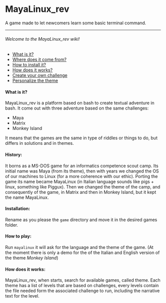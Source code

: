 MayaLinux_rev
=============
A game made to let newcomers learn some basic terminal command.

--------------------------------------------------------------------
###### Welcome to the MayaLinux_rev wiki! ######
+ [What is it?](#what-is-it)
+ [Where does it come from?](#history)
+ [How to install it?](#installation)
+ [How does it works?](#how-does-it-works)
+ [Create your own challenge](Challanges.md#how-to-create-a-new-challenge)
+ [Personalize the theme](Themes.md#how-to-create-your-theme)


#### What is it? ####

MayaLinux_rev is a platform based on bash to create textual adventure in bash.
It come out with three adventure based on the same challenges:
*   Maya
*   Matrix
*   Monkey Island

It means that the games are the same in type of riddles or
things to do, but differs in solutions and in themes.


#### History: ####

It borns as a MS-DOS game for an informatics competence scout camp.
Its initial name was Maya (from its theme), then with years we
changed the OS of our machines to Linux (for a more coherence with
our ethic). Porting the game its name became MayaLinux (in Italian
language sounds like pigs + linux, something like Piggux). Then we
changed the theme of the camp, and consequently of the game, in
Matrix and then in Monkey Island, but it kept the name MayaLinux.


#### Installation: ####

Rename as you please the `game` directory and move it in the desired
games folder.


#### How to play: ####

Run `mayalinux` it will ask for the language and the theme of the
game. (At the moment there is only a demo for the of the Italian
and English version of the theme *Monkey Island*)


#### How does it works: ####

MayaLinux_rev, when starts, search for available games, called theme.
Each theme has a list of levels that are based on challenges, every levels
contain the file needed form the associated challenge to run, including the
narrative text for the level.